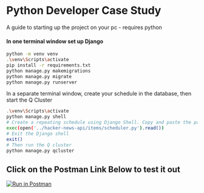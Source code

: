 # Python Developer Case Study

A guide to starting up the project on your pc - requires python

#### In one terminal window set up Django

```bash
python -m venv venv
.\venv\Scripts\activate
pip install -r requirements.txt
python manage.py makemigrations
python manage.py migrate
python manage.py runserver
```

In a separate terminal window, create your schedule in the database, then start the Q Cluster

```bash
.\venv\Scripts\activate
python manage.py shell
# Create a repeating schedule using Django Shell. Copy and paste the path below
exec(open('../hacker-news-api/items/scheduler.py').read())
# Exit the Django shell
exit()
# Then run the Q cluster
python manage.py qcluster
```

## Click on the Postman Link Below to test it out
[![Run in Postman](https://s3.amazonaws.com/postman-static/run-button.png)](https://www.postman.com/warped-crater-394879/workspace/hackernewsapi/collection/13203401-3b2d0ff0-d23d-430c-b6a5-7bbc2d7d9eb8)